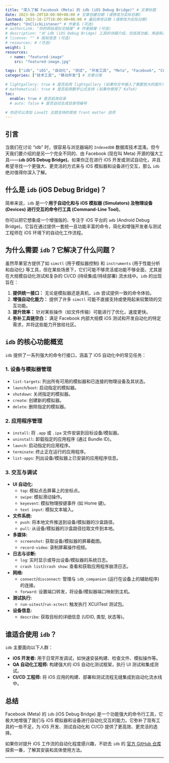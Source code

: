 ```yaml
---
title: "深入了解 Facebook (Meta) 的 idb (iOS Debug Bridge)" # 文章标题
date: 2023-06-20T10:00:00+08:00 # 文章创建日期 (请修改为实际日期)
lastmod: 2023-10-27T10:00:00+08:00 # 最后修改日期 (请修改为实际日期)
author: "OnClickListener" # 作者名 (可选)
# authorLink: "你的网站或社交链接" # 作者链接 (可选)
# description: "对 idb (iOS Debug Bridge) 工具的详细介绍，包括其功能、用途和目标用户。" # 文章描述 (可选，LoveIt会自动截取摘要)
# license: "" # 版权信息 (可选)
# resources: # (可选)
weight: 1
resources:
  - name: "featured-image"
    src: "featured-image.jpg"

tags: ["idb", "iOS", "自动化", "测试", "开发工具", "Meta", "Facebook", "CLI"] # 文章标签
categories: ["技术工具", "移动开发"] # 文章分类

# lightgallery: true # 是否启用 lightgallery (如果你文中插入了需要放大的图片)
# mathematical: true # 是否启用数学公式支持 (如果你使用了 KaTeX)
toc:
  enable: true # 是否启用目录
  # auto: false # 是否自动生成目录项编号

# 你还可以添加 LoveIt 主题支持的其他 front matter 选项
---
```


## 引言

当我们在讨论 “idb” 时，很容易与浏览器端的 `IndexedDB` 数据库技术混淆。但今天我们要介绍的是另一个完全不同的、由 Facebook (现在叫 Meta) 开源的强大工具——**`idb` (iOS Debug Bridge)**。如果你正在进行 iOS 开发或测试自动化，并且希望寻找一个更强大、更灵活的方式来与 iOS 模拟器和设备进行交互，那么 `idb` 绝对值得你深入了解。

## 什么是 `idb` (iOS Debug Bridge)？

简单来说，`idb` 是一个**用于自动化和与 iOS 模拟器 (Simulators) 及物理设备 (Devices) 进行交互的命令行工具 (Command-Line Tool)**。

你可以把它想象成一个增强版的、专注于 iOS 平台的 `adb` (Android Debug Bridge)。它旨在通过提供一套统一且功能丰富的命令，简化和增强开发者与测试工程师在 iOS 环境下的自动化工作流程。

## 为什么需要 `idb`？它解决了什么问题？

虽然苹果官方提供了如 `simctl` (用于模拟器控制) 和 `instruments` (用于性能分析和自动化) 等工具，但在某些场景下，它们可能不够灵活或功能不够全面，尤其是在大规模自动化测试和复杂的 CI/CD (持续集成/持续部署) 流水线中。`idb` 的出现旨在：

1.  **提供统一接口：** 无论是模拟器还是真机，`idb` 尝试提供一致的命令体验。
2.  **增强自动化能力：** 提供了许多 `simctl` 可能不直接支持或使用起来较繁琐的交互功能。
3.  **提升效率：** 针对某些操作（如文件传输）可能进行了优化，速度更快。
4.  **弥补工具链空白：** 满足 Facebook 内部大规模 iOS 测试和开发自动化的特定需求，并将这些能力开放给社区。

## `idb` 的核心功能概览

`idb` 提供了一系列强大的命令行接口，涵盖了 iOS 自动化中的常见任务：

### 1. 设备与模拟器管理

*   `list-targets`: 列出所有可用的模拟器和已连接的物理设备及其状态。
*   `launch`/`boot`: 启动指定的模拟器。
*   `shutdown`: 关闭指定的模拟器。
*   `create`: 创建新的模拟器。
*   `delete`: 删除指定的模拟器。

### 2. 应用程序管理

*   `install`: 将 `.app` 或 `.ipa` 文件安装到目标设备/模拟器。
*   `uninstall`: 卸载指定的应用程序 (通过 Bundle ID)。
*   `launch`: 启动指定的应用程序。
*   `terminate`: 终止正在运行的应用程序。
*   `list-apps`: 列出设备/模拟器上已安装的应用程序信息。

### 3. 交互与调试

*   **UI 自动化:**
    *   `tap`: 模拟点击屏幕上的坐标点。
    *   `swipe`: 模拟滑动操作。
    *   `keyevent`: 模拟物理按键事件 (如 Home 键)。
    *   `text input`: 模拟文本输入。
*   **文件系统:**
    *   `push`: 将本地文件推送到设备/模拟器的沙盒路径。
    *   `pull`: 从设备/模拟器的沙盒路径拉取文件到本地。
*   **多媒体:**
    *   `screenshot`: 获取设备/模拟器的屏幕截图。
    *   `record-video`: 录制屏幕操作视频。
*   **日志与诊断:**
    *   `log`: 实时显示或导出设备/模拟器的系统日志。
    *   `crash list`/`crash show`: 查看和获取应用程序崩溃日志。
*   **网络:**
    *   `connect`/`disconnect`: 管理与 `idb_companion` (运行在设备上的辅助程序) 的连接。
    *   `forward`: 设置端口转发，将设备/模拟器端口映射到主机。
*   **测试执行:**
    *   `run-uitest`/`run-xctest`: 触发执行 XCUITest 测试包。
*   **设备信息:**
    *   `describe`: 获取目标的详细信息 (UDID, 类型, 状态等)。

## 谁适合使用 `idb`？

`idb` 主要面向以下人群：

*   **iOS 开发者:** 用于日常开发调试，如快速安装构建、检查文件、模拟操作等。
*   **QA 自动化工程师:** 构建强大的 iOS 自动化测试框架，执行 UI 测试和集成测试。
*   **CI/CD 工程师:** 将 iOS 应用的构建、部署和测试流程无缝集成到自动化流水线中。

## 总结

Facebook (Meta) 的 `idb` (iOS Debug Bridge) 是一个功能强大的命令行工具，它极大地增强了我们与 iOS 模拟器和设备进行自动化交互的能力。它弥补了现有工具的一些不足，为 iOS 开发、测试自动化和 CI/CD 提供了更高效、更灵活的选择。

如果你对提升 iOS 工作流的自动化程度感兴趣，不妨去 `idb` 的 [官方 GitHub 仓库](https://github.com/facebook/idb) 探索一番，了解其安装和具体使用方法。

---